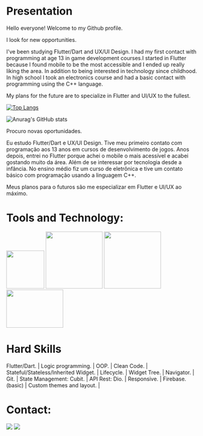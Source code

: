      
# Presentation

Hello everyone! Welcome to my Github profile.




I look for new opportunities.

I've been studying Flutter/Dart and UX/UI Design. I had my first contact with programming at age 13 in game development courses.I started in Flutter because I found mobile to be the most accessible and I ended up really liking the area. In addition to being interested in technology since childhood.
In high school I took an electronics course and had a basic contact with programming using the C++ language.


My plans for the future are to specialize in Flutter and UI/UX to the fullest.


[![Top Langs](https://github-readme-stats.vercel.app/api/top-langs/?username=bath0ry&layout=compact)](https://github.com/anuraghazra/github-readme-stats)

![Anurag's GitHub stats](https://github-readme-stats.vercel.app/api?username=bath0ry&show_icons=true&theme=dracula)
<div>


Procuro novas oportunidades.

Eu estudo Flutter/Dart e UX/UI Design. Tive meu primeiro contato com programação aos 13 anos em cursos de desenvolvimento de jogos. Anos depois, entrei no Flutter porque achei o mobile o mais acessível e acabei gostando muito da área. Além de se interessar por tecnologia desde a infância.
No ensino médio fiz um curso de eletrônica e tive um contato básico com programação usando a linguagem C++.


Meus planos para o futuros são me especializar em Flutter e UI/UX ao máximo.




<div>


</div> 


# Tools and Technology:
<div>
<img src="https://cdn.jsdelivr.net/gh/devicons/devicon/icons/flutter/flutter-original.svg" width="100" height="100"/></a> <img src="https://cdn.jsdelivr.net/gh/devicons/devicon/icons/dart/dart-original-wordmark.svg" width="150" height="150"/></a> 
            <img src="https://cdn.jsdelivr.net/gh/devicons/devicon/icons/github/github-original-wordmark.svg" width="150" height="150"/></a> 
            <img src="https://cdn.jsdelivr.net/gh/devicons/devicon/icons/vscode/vscode-original.svg" width="150" height="100"/></a> 
</div>       
          
 # Hard Skills         
          
Flutter/Dart. | Logic programming. | OOP. | Clean Code. | Stateful/Stateless/Inherited Widget. | Lifecycle. | Widget Tree. | Navigator. | Git. |
State Management: Cubit. | API Rest: Dio. | Responsive. | Firebase.(basic) | Custom themes and layout. |


# Contact:

<div>



<a href = "mailto:plylegacy@gmail.com"><img src="https://img.shields.io/badge/Gmail-D14836?style=for-the-badge&logo=gmail&logoColor=white" target="_blank"></a>
<a href="https://www.linkedin.com/in/paulo-gomes-a8474b228/" target="_blank"><img src="https://img.shields.io/badge/-LinkedIn-%230077B5?style=for-the-badge&logo=linkedin&logoColor=white" target="_blank"></a>   
</div>

##







